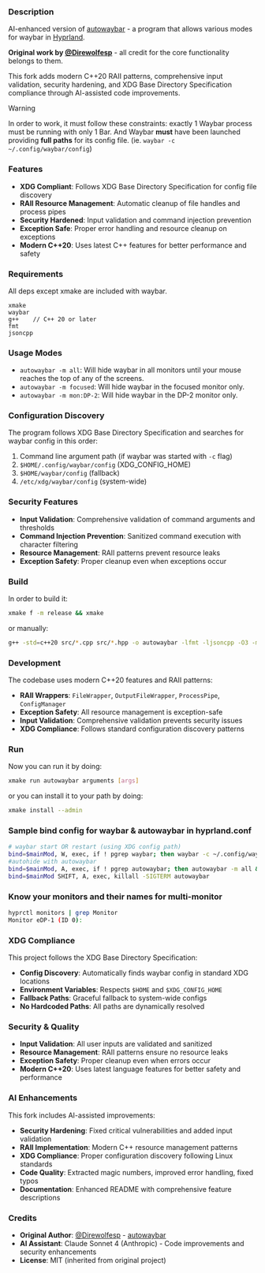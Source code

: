 ### Description
AI-enhanced version of [autowaybar](https://github.com/Direwolfesp/autowaybar) - a program that allows various modes for waybar in [Hyprland](https://github.com/hyprwm/Hyprland). 

**Original work by [@Direwolfesp](https://github.com/Direwolfesp)** - all credit for the core functionality belongs to them.

This fork adds modern C++20 RAII patterns, comprehensive input validation, security hardening, and XDG Base Directory Specification compliance through AI-assisted code improvements.

> [!Warning]
> In order to work, it must follow these constraints: exactly 1 Waybar process must be running with only 1 Bar. And Waybar **must** have been launched providing **full paths** for its config file. (ie. `waybar -c ~/.config/waybar/config`)

### Features
- **XDG Compliant**: Follows XDG Base Directory Specification for config file discovery
- **RAII Resource Management**: Automatic cleanup of file handles and process pipes
- **Security Hardened**: Input validation and command injection prevention
- **Exception Safe**: Proper error handling and resource cleanup on exceptions
- **Modern C++20**: Uses latest C++ features for better performance and safety

### Requirements
All deps except xmake are included with waybar.
```
xmake
waybar
g++    // C++ 20 or later
fmt     
jsoncpp 
``` 


### Usage Modes
- `autowaybar -m all`: Will hide waybar in all monitors until your mouse reaches the top of any of the screens.
- `autowaybar -m focused`: Will hide waybar in the focused monitor only. 
- `autowaybar -m mon:DP-2`: Will hide waybar in the DP-2 monitor only.

### Configuration Discovery
The program follows XDG Base Directory Specification and searches for waybar config in this order:
1. Command line argument path (if waybar was started with `-c` flag)
2. `$HOME/.config/waybar/config` (XDG_CONFIG_HOME)
3. `$HOME/waybar/config` (fallback)
4. `/etc/xdg/waybar/config` (system-wide)

### Security Features
- **Input Validation**: Comprehensive validation of command arguments and thresholds
- **Command Injection Prevention**: Sanitized command execution with character filtering
- **Resource Management**: RAII patterns prevent resource leaks
- **Exception Safety**: Proper cleanup even when exceptions occur 

### Build
In order to build it:
```bash
xmake f -m release && xmake
```
or manually:
```bash
g++ -std=c++20 src/*.cpp src/*.hpp -o autowaybar -lfmt -ljsoncpp -O3 -march=native
```

### Development
The codebase uses modern C++20 features and RAII patterns:
- **RAII Wrappers**: `FileWrapper`, `OutputFileWrapper`, `ProcessPipe`, `ConfigManager`
- **Exception Safety**: All resource management is exception-safe
- **Input Validation**: Comprehensive validation prevents security issues
- **XDG Compliance**: Follows standard configuration discovery patterns
### Run
Now you can run it by doing:
```bash
xmake run autowaybar arguments [args]
```
or you can install it to your path by doing:
```bash
xmake install --admin
```
### Sample bind config for waybar & autowaybar in hyprland.conf
```bash
# waybar start OR restart (using XDG config path)
bind=$mainMod, W, exec, if ! pgrep waybar; then waybar -c ~/.config/waybar/config & else killall -SIGUSR2 waybar & fi
#autohide with autowaybar
bind=$mainMod, A, exec, if ! pgrep autowaybar; then autowaybar -m all & fi
bind=$mainMod SHIFT, A, exec, killall -SIGTERM autowaybar
```
### Know your monitors and their names for multi-monitor
```bash
hyprctl monitors | grep Monitor
Monitor eDP-1 (ID 0):
```

### XDG Compliance
This project follows the XDG Base Directory Specification:
- **Config Discovery**: Automatically finds waybar config in standard XDG locations
- **Environment Variables**: Respects `$HOME` and `$XDG_CONFIG_HOME`
- **Fallback Paths**: Graceful fallback to system-wide configs
- **No Hardcoded Paths**: All paths are dynamically resolved

### Security & Quality
- **Input Validation**: All user inputs are validated and sanitized
- **Resource Management**: RAII patterns ensure no resource leaks
- **Exception Safety**: Proper cleanup even when errors occur
- **Modern C++20**: Uses latest language features for better safety and performance

### AI Enhancements
This fork includes AI-assisted improvements:
- **Security Hardening**: Fixed critical vulnerabilities and added input validation
- **RAII Implementation**: Modern C++ resource management patterns
- **XDG Compliance**: Proper configuration discovery following Linux standards
- **Code Quality**: Extracted magic numbers, improved error handling, fixed typos
- **Documentation**: Enhanced README with comprehensive feature descriptions

### Credits
- **Original Author**: [@Direwolfesp](https://github.com/Direwolfesp) - [autowaybar](https://github.com/Direwolfesp/autowaybar)
- **AI Assistant**: Claude Sonnet 4 (Anthropic) - Code improvements and security enhancements
- **License**: MIT (inherited from original project)
